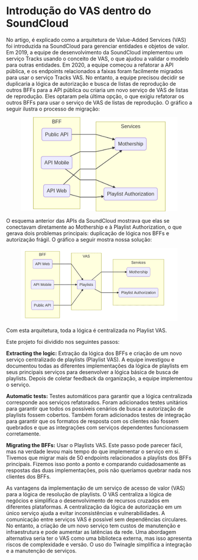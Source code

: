 # Introdução do VAS dentro do SoundCloud

No artigo, é explicado como a arquitetura de Value-Added Services (VAS) foi introduzida na SoundCloud para gerenciar entidades e objetos de valor. Em 2019, a equipe de desenvolvimento da SoundCloud implementou um serviço Tracks usando o conceito de VAS, o que ajudou a validar o modelo para outras entidades. Em 2020, a equipe começou a refatorar a API pública, e os endpoints relacionados a faixas foram facilmente migrados para usar o serviço Tracks VAS. No entanto, a equipe precisou decidir se duplicaria a lógica de autorização e busca de listas de reprodução de outros BFFs para a API pública ou criaria um novo serviço de VAS de listas de reprodução. Eles optaram pela última opção, o que exigiu refatorar os outros BFFs para usar o serviço de VAS de listas de reprodução. O gráfico a seguir ilustra o processo de migração:

<figure><img src="../../.gitbook/assets/image (1).png" alt=""><figcaption></figcaption></figure>

O esquema anterior das APIs da SoundCloud mostrava que elas se conectavam diretamente ao Mothership e à Playlist Authorization, o que gerava dois problemas principais: duplicação de lógica nos BFFs e autorização frágil. O gráfico a seguir mostra nossa solução:

<figure><img src="../../.gitbook/assets/image (5).png" alt=""><figcaption></figcaption></figure>

Com esta arquitetura, toda a lógica é centralizada no Playlist VAS.

Este projeto foi dividido nos seguintes passos:

**Extracting the logic:** Extração da lógica dos BFFs e criação de um novo serviço centralizado de playlists (Playlist VAS). A equipe investigou e documentou todas as diferentes implementações da lógica de playlists em seus principais serviços para desenvolver a lógica básica de busca de playlists. Depois de coletar feedback da organização, a equipe implementou o serviço.

**Automatic tests:** Testes automáticos para garantir que a lógica centralizada corresponde aos serviços refatorados. Foram adicionados testes unitários para garantir que todos os possíveis cenários de busca e autorização de playlists fossem cobertos. Também foram adicionados testes de integração para garantir que os formatos de resposta com os clientes não fossem quebrados e que as integrações com serviços dependentes funcionassem corretamente.

**Migrating the BFFs:** Usar o Playlists VAS. Este passo pode parecer fácil, mas na verdade levou mais tempo do que implementar o serviço em si. Tivemos que migrar mais de 50 endpoints relacionados a playlists dos BFFs principais. Fizemos isso ponto a ponto e comparando cuidadosamente as respostas das duas implementações, pois não queríamos quebrar nada nos clientes dos BFFs.

As vantagens da implementação de um serviço de acesso de valor (VAS) para a lógica de resolução de playlists. O VAS centraliza a lógica de negócios e simplifica o desenvolvimento de recursos cruzados em diferentes plataformas. A centralização da lógica de autorização em um único serviço ajuda a evitar inconsistências e vulnerabilidades. A comunicação entre serviços VAS é possível sem dependências circulares. No entanto, a criação de um novo serviço tem custos de manutenção e infraestrutura e pode aumentar as latências da rede. Uma abordagem alternativa seria ter o VAS como uma biblioteca externa, mas isso apresenta riscos de complexidade e versão. O uso do Twinagle simplifica a integração e a manutenção de serviços.

